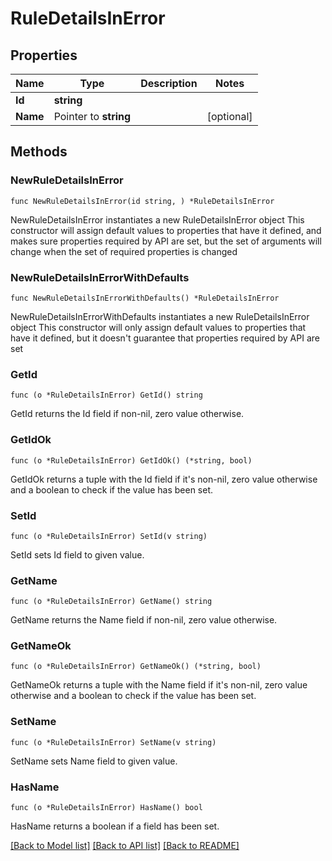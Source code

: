 # RuleDetailsInError

## Properties

Name | Type | Description | Notes
------------ | ------------- | ------------- | -------------
**Id** | **string** |  | 
**Name** | Pointer to **string** |  | [optional] 

## Methods

### NewRuleDetailsInError

`func NewRuleDetailsInError(id string, ) *RuleDetailsInError`

NewRuleDetailsInError instantiates a new RuleDetailsInError object
This constructor will assign default values to properties that have it defined,
and makes sure properties required by API are set, but the set of arguments
will change when the set of required properties is changed

### NewRuleDetailsInErrorWithDefaults

`func NewRuleDetailsInErrorWithDefaults() *RuleDetailsInError`

NewRuleDetailsInErrorWithDefaults instantiates a new RuleDetailsInError object
This constructor will only assign default values to properties that have it defined,
but it doesn't guarantee that properties required by API are set

### GetId

`func (o *RuleDetailsInError) GetId() string`

GetId returns the Id field if non-nil, zero value otherwise.

### GetIdOk

`func (o *RuleDetailsInError) GetIdOk() (*string, bool)`

GetIdOk returns a tuple with the Id field if it's non-nil, zero value otherwise
and a boolean to check if the value has been set.

### SetId

`func (o *RuleDetailsInError) SetId(v string)`

SetId sets Id field to given value.


### GetName

`func (o *RuleDetailsInError) GetName() string`

GetName returns the Name field if non-nil, zero value otherwise.

### GetNameOk

`func (o *RuleDetailsInError) GetNameOk() (*string, bool)`

GetNameOk returns a tuple with the Name field if it's non-nil, zero value otherwise
and a boolean to check if the value has been set.

### SetName

`func (o *RuleDetailsInError) SetName(v string)`

SetName sets Name field to given value.

### HasName

`func (o *RuleDetailsInError) HasName() bool`

HasName returns a boolean if a field has been set.


[[Back to Model list]](../README.md#documentation-for-models) [[Back to API list]](../README.md#documentation-for-api-endpoints) [[Back to README]](../README.md)


